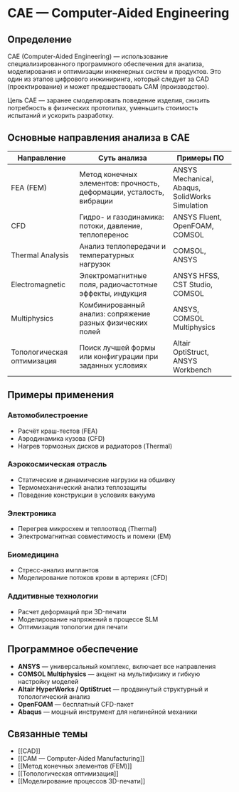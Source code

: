 # CAE — Computer-Aided Engineering

## Определение
CAE (Computer-Aided Engineering) — использование специализированного программного обеспечения для анализа, моделирования и оптимизации инженерных систем и продуктов. Это один из этапов цифрового инжиниринга, который следует за CAD (проектирование) и может предшествовать CAM (производство).

Цель CAE — заранее смоделировать поведение изделия, снизить потребность в физических прототипах, уменьшить стоимость испытаний и ускорить разработку.

## Основные направления анализа в CAE

| Направление         | Суть анализа                                                             | Примеры ПО                          |
|---------------------|--------------------------------------------------------------------------|-------------------------------------|
| FEA (FEM)           | Метод конечных элементов: прочность, деформации, усталость, вибрации     | ANSYS Mechanical, Abaqus, SolidWorks Simulation |
| CFD                 | Гидро- и газодинамика: потоки, давление, теплоперенос                   | ANSYS Fluent, OpenFOAM, COMSOL      |
| Thermal Analysis    | Анализ теплопередачи и температурных нагрузок                            | COMSOL, ANSYS                       |
| Electromagnetic     | Электромагнитные поля, радиочастотные эффекты, индукция                  | ANSYS HFSS, CST Studio, COMSOL      |
| Multiphysics        | Комбинированный анализ: сопряжение разных физических полей               | ANSYS, COMSOL Multiphysics          |
| Топологическая оптимизация | Поиск лучшей формы или конфигурации при заданных условиях         | Altair OptiStruct, ANSYS Workbench |

## Примеры применения

### Автомобилестроение
- Расчёт краш-тестов (FEA)
- Аэродинамика кузова (CFD)
- Нагрев тормозных дисков и радиаторов (Thermal)

### Аэрокосмическая отрасль
- Статические и динамические нагрузки на обшивку
- Термомеханический анализ теплозащиты
- Поведение конструкции в условиях вакуума

### Электроника
- Перегрев микросхем и теплоотвод (Thermal)
- Электромагнитная совместимость и помехи (EM)

### Биомедицина
- Стресс-анализ имплантов
- Моделирование потоков крови в артериях (CFD)

### Аддитивные технологии
- Расчет деформаций при 3D-печати
- Моделирование напряжений в процессе SLM
- Оптимизация топологии для печати

## Программное обеспечение
- **ANSYS** — универсальный комплекс, включает все направления
- **COMSOL Multiphysics** — акцент на мультифизику и гибкую настройку моделей
- **Altair HyperWorks / OptiStruct** — продвинутый структурный и топологический анализ
- **OpenFOAM** — бесплатный CFD-пакет
- **Abaqus** — мощный инструмент для нелинейной механики

## Связанные темы
- [[CAD]]
- [[CAM — Computer-Aided Manufacturing]]
- [[Метод конечных элементов (FEM)]]
- [[Топологическая оптимизация]]
- [[Моделирование процессов 3D-печати]]